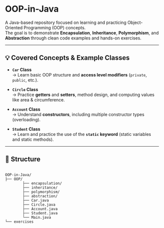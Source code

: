 # OOP-in-Java

A Java-based repository focused on learning and practicing Object-Oriented Programming (OOP) concepts.  
The goal is to demonstrate **Encapsulation**, **Inheritance**, **Polymorphism**, and **Abstraction** through clean code examples and hands-on exercises.

---

## 💡 Covered Concepts & Example Classes

- **`Car` Class**  
  → Learn basic OOP structure and **access level modifiers** (`private`, `public`, etc.).

- **`Circle` Class**  
  → Practice **getters** and **setters**, method design, and computing values like area & circumference.

- **`Account` Class**  
  → Understand **constructors**, including multiple constructor types (overloading).

- **`Student` Class**  
  → Learn and practice the use of the **`static` keyword** (static variables and static methods).

---

## 📁 Structure

```text

OOP-in-Java/
├── OOP/
        ├── encapsulation/
        ├── inheritance/
        ├── polymorphism/
        ├── abstraction/
        ├── Car.java
        ├── Circle.java
        ├── Account.java
        ├── Student.java
        └── Main.java
└── exercises



